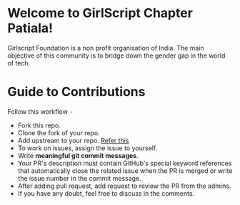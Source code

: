 # Welcome to GirlScript Chapter Patiala!

Girlscript Foundation is a non profit organisation of India. The main objective of this community is to bridge down the gender gap in the world of tech. 


# Guide to Contributions

Follow this workflow -

- Fork this repo.
- Clone the fork of your repo.
- Add upstream to your repo. [Refer this](https://help.github.com/en/github/collaborating-with-issues-and-pull-requests/configuring-a-remote-for-a-fork)
- To work on issues, assign the issue to yourself. 
- Write **meaningful git commit messages**.
- Your PR's description must contain GitHub's special keyword references that automatically close the related issue when the PR is merged or write the issue number in the commit message.
- After adding pull request, add request to review the PR from the admins.
- If you have any doubt, feel free to discuss in the comments.

